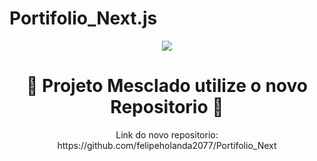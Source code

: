 # Portifolio_Next.js

<p align="center">
<img src="http://img.shields.io/static/v1?label=STATUS&message=%20MESCLADO&color=red&style=for-the-badge"/>
</p>

<h1 align="center">🚧 Projeto Mesclado utilize o novo Repositorio 🚧</h1>

<p align="center">Link do novo repositorio: https://github.com/felipeholanda2077/Portifolio_Next</p>


